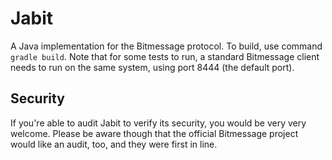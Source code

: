 Jabit
=====

A Java implementation for the Bitmessage protocol. To build, use command `gradle build`. Note that for some tests to run, a standard Bitmessage client needs to run on the same system, using port 8444 (the default port).

Security
--------

If you're able to audit Jabit to verify its security, you would be very very welcome. Please be aware though that the official Bitmessage project would like an audit, too, and they were first in line.